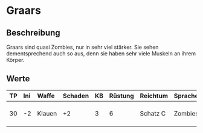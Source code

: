 # Graars

## Beschreibung

Graars sind quasi Zombies, nur in sehr viel stärker. Sie sehen dementsprechend auch so aus, denn sie haben sehr viele Muskeln an ihrem Körper.

## Werte

| TP | Ini | Waffe | Schaden | KB | Rüstung | Reichtum | Sprache | Besonderes | SG |
| :--- | :--- | :--- | :--- | :--- | :--- | :--- | :--- | :--- | :--- |
| 30 | -2 | Klauen | +2 | 3 | 6 | Schatz C | Zombiesprache | Nachgiebig, Stirbt nicht 2.0 | 6 |

